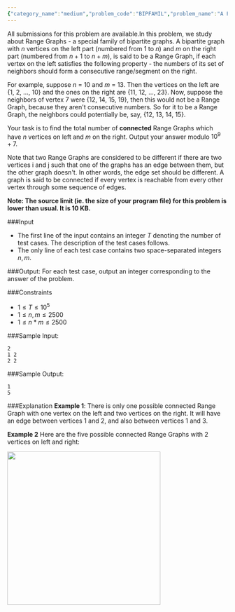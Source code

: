 ```yaml
---
{"category_name":"medium","problem_code":"BIPFAMIL","problem_name":"A Family of Bipartite Graphs","languages_supported":{"0":"C","1":"CPP14","2":"JAVA","3":"PYTH","4":"PYTH 3.6","5":"PYPY"},"max_timelimit":3,"source_sizelimit":10000,"problem_author":"admin2","problem_tester":null,"date_added":"18-10-2018","tags":{"0":"admin2"},"time":{"view_start_date":1540314000,"submit_start_date":1540314000,"visible_start_date":1540314000,"end_date":1735669800},"is_direct_submittable":false,"layout":"problem"}
---
```

<span class="solution-visible-txt">All submissions for this problem are available.</span>In this problem, we study about Range Graphs - a special family of bipartite graphs. A bipartite graph with $n$ vertices on the left part (numbered from 1 to $n$) and $m$ on the right part (numbered from $n+1$ to $n + m$), is said to be a Range Graph, if each vertex on the left satisfies the following property - the numbers of its set of neighbors should form a consecutive range/segment on the right.

For example, suppose $n$ = 10 and $m$ = 13. Then the vertices on the left are {1, 2, ..., 10} and the ones on the right are {11, 12, ..., 23}. Now, suppose the neighbors of vertex 7 were {12, 14, 15, 19}, then this would not be a Range Graph, because they aren't consecutive numbers. So for it to be a Range Graph, the neighbors could potentially be, say, {12, 13, 14, 15}.

Your task is to find the total number of **connected** Range Graphs which have $n$ vertices on left and $m$ on the right. Output your answer modulo $10^9 + 7$. 

Note that two Range Graphs are considered to be different if there are two vertices i and j such that one of the graphs has an edge between them, but the other graph doesn't. In other words, the edge set should be different. A graph is said to be connected if every vertex is reachable from every other vertex through some sequence of edges.

**Note: The source limit (ie. the size of your program file) for this problem is lower than usual. It is 10 KB.**

###Input
- The first line of the input contains an integer $T$ denoting the number of test cases. The description of the test cases follows.
- The only line of each test case contains two space-separated integers $n, m$. 

###Output:
For each test case, output an integer corresponding to the answer of the problem. 

###Constraints
- $1 \leq T \leq 10^5$
- $1 \leq n, m \leq 2500$
- $1 \leq n * m \leq 2500$

###Sample Input:
```
2
1 2
2 2
```

###Sample Output:
```
1
5
```

###Explanation
**Example 1**: There is only one possible connected Range Graph with one vertex on the left and two vertices on the right. It will have an edge between vertices 1 and 2, and also between vertices 1 and 3.

**Example 2** Here are the five possible connected Range Graphs with 2 vertices on left and right:

<img height="350" src="https://codechef_shared.s3.amazonaws.com/download/ACMINO18/BIPFAMIL/1.png"/>